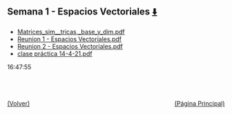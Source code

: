 
<html>
<body>
<h2>Semana 1 - Espacios Vectoriales <a href="https://downgit.github.io/#/home?url=https://github.com/Apuntes-FIUBA/Apuntes-Electronica/tree/main/81 - Matemática/8102 - Algebra II/Clases Vargas/1 - Espacios Vectoriales/Semana 1 - Espacios Vectoriales" style="font-size:20px">  ⬇️ </a></h2>
<ul>
    <li><a href="Matrices_sim__tricas,_base_y_dim.pdf">Matrices_sim__tricas,_base_y_dim.pdf</a></li>
    <li><a href="Reunion 1 - Espacios Vectoriales.pdf">Reunion 1 - Espacios Vectoriales.pdf</a></li>
    <li><a href="Reunion 2 - Espacios Vectoriales.pdf">Reunion 2 - Espacios Vectoriales.pdf</a></li>
    <li><a href="clase práctica 14-4-21.pdf">clase práctica 14-4-21.pdf</a></li>
</ul>
</body>
</html>






































16:47:55<br><br><br><br><br><a href="../" style="float: left">(Volver)</a> <a href="https://apuntes-fiuba.github.io/Apuntes-Electronica" style="float: right">(Página Principal)</a>
